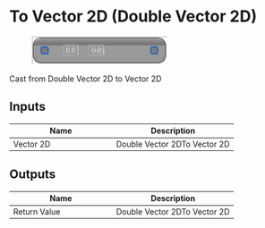 # To Vector 2D (Double Vector 2D)

<div align="left" data-full-width="false">

<figure><img src="../../../../api/Math/Conversions/To_Vector_2D_(Double_Vector_2D).png" alt=""><figcaption></figcaption></figure>

</div>

Cast from Double Vector 2D to Vector 2D

## Inputs

<table><thead><tr><th width="170">Name</th><th>Description</th></tr></thead><tbody><tr><td>Vector 2D</td><td>Double Vector 2DTo Vector 2D</td></tr></tbody></table>

## Outputs

<table><thead><tr><th width="170">Name</th><th>Description</th></tr></thead><tbody><tr><td>Return Value</td><td>Double Vector 2DTo Vector 2D</td></tr></tbody></table>
